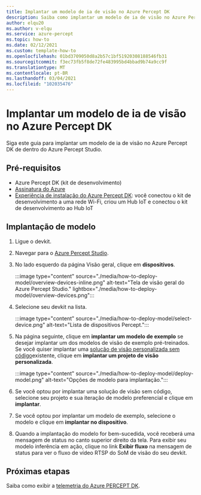 ```yaml
---
title: Implantar um modelo de ia de visão no Azure Percept DK
description: Saiba como implantar um modelo de ia de visão no Azure Percept DK do Azure Percept Studio
author: elqu20
ms.author: v-elqu
ms.service: azure-percept
ms.topic: how-to
ms.date: 02/12/2021
ms.custom: template-how-to
ms.openlocfilehash: 01bd3709050d8a2b57c1bf51920308188546fb31
ms.sourcegitcommit: f3ec73fb5f8de72fe483995bd4bbad9b74a9cc9f
ms.translationtype: MT
ms.contentlocale: pt-BR
ms.lasthandoff: 03/04/2021
ms.locfileid: "102035476"
---
```

# <a name="deploy-a-vision-ai-model-to-your-azure-percept-dk"></a>Implantar um modelo de ia de visão no Azure Percept DK

Siga este guia para implantar um modelo de ia de visão no Azure Percept DK de dentro do Azure Percept Studio.

## <a name="prerequisites"></a>Pré-requisitos

- Azure Percept DK (kit de desenvolvimento)
- [Assinatura do Azure](https://azure.microsoft.com/free/)
- [Experiência de instalação do Azure Percept DK](./quickstart-percept-dk-set-up.md): você conectou o kit de desenvolvimento a uma rede Wi-Fi, criou um Hub IoT e conectou o kit de desenvolvimento ao Hub IoT

## <a name="model-deployment"></a>Implantação de modelo

1. Ligue o devkit.

1. Navegar para o [Azure Percept Studio](https://go.microsoft.com/fwlink/?linkid=2135819).

1. No lado esquerdo da página Visão geral, clique em **dispositivos**.

    :::image type="content" source="./media/how-to-deploy-model/overview-devices-inline.png" alt-text="Tela de visão geral do Azure Percept Studio." lightbox="./media/how-to-deploy-model/overview-devices.png":::

1. Selecione seu devkit na lista.

    :::image type="content" source="./media/how-to-deploy-model/select-device.png" alt-text="Lista de dispositivos Percept.":::

1. Na página seguinte, clique em **implantar um modelo de exemplo** se desejar implantar um dos modelos de visão de exemplo pré-treinados. Se você quiser implantar uma [solução de visão personalizada sem código](./tutorial-nocode-vision.md)existente, clique em **implantar um projeto de visão personalizada**.

    :::image type="content" source="./media/how-to-deploy-model/deploy-model.png" alt-text="Opções de modelo para implantação.":::

1. Se você optou por implantar uma solução de visão sem código, selecione seu projeto e sua iteração de modelo preferencial e clique em **implantar**.

1. Se você optou por implantar um modelo de exemplo, selecione o modelo e clique em **implantar no dispositivo**.

1. Quando a implantação do modelo for bem-sucedida, você receberá uma mensagem de status no canto superior direito da tela. Para exibir seu modelo inferência em ação, clique no link **Exibir fluxo** na mensagem de status para ver o fluxo de vídeo RTSP do SoM de visão do seu devkit.

## <a name="next-steps"></a>Próximas etapas

Saiba como exibir a [telemetria do Azure PERCEPT DK](how-to-view-telemetry.md).